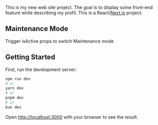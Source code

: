 This is my new web site project. The goal is to display some front-end feature while describing my profil. 
This is a React/[Next.js](https://nextjs.org/) project. 

## Maintenance Mode
Trigger isActive props to switch Maintenance mode

## Getting Started
First, run the development server:

```bash
npm run dev
# or
yarn dev
# or
pnpm dev
# or
bun dev
```

Open [http://localhost:3000](http://localhost:3000) with your browser to see the result.
